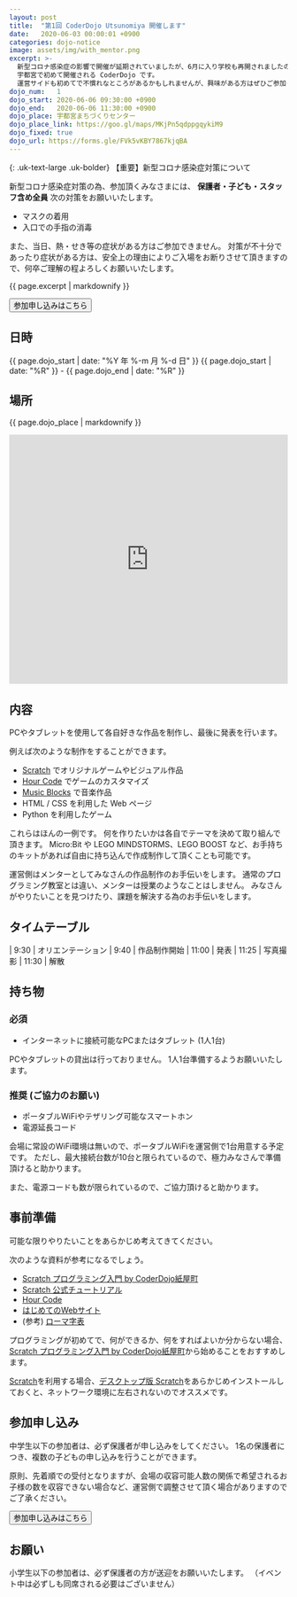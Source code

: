 ```yaml
---
layout: post
title:  "第1回 CoderDojo Utsunomiya 開催します"
date:   2020-06-03 00:00:01 +0900
categories: dojo-notice
image: assets/img/with_mentor.png
excerpt: >-
  新型コロナ感染症の影響で開催が延期されていましたが、6月に入り学校も再開されましたので、 CoderDojo も再開 (といっても第1回目ですが) したいと思います。
  宇都宮で初めて開催される CoderDojo です。
  運営サイドも初めてで不慣れなところがあるかもしれませんが、興味がある方はぜひご参加ください！
dojo_num:   1
dojo_start: 2020-06-06 09:30:00 +0900
dojo_end:   2020-06-06 11:30:00 +0900
dojo_place: 宇都宮まちづくりセンター
dojo_place_link: https://goo.gl/maps/MKjPn5qdppgqykiM9
dojo_fixed: true
dojo_url: https://forms.gle/FVk5vKBY7867kjqBA
---
```


<div markdown="1" class="uk-card uk-card-default uk-card-body uk-text-danger">

 {: .uk-text-large .uk-bolder}
【重要】新型コロナ感染症対策について

新型コロナ感染症対策の為、参加頂くみなさまには、 **保護者・子ども・スタッフ含め全員** 次の対策をお願いいたします。

- マスクの着用
- 入口での手指の消毒

また、当日、熱・せき等の症状がある方はご参加できません。
対策が不十分であったり症状がある方は、安全上の理由によりご入場をお断りさせて頂きますので、何卒ご理解の程よろしくお願いいたします。

</div>

{{ page.excerpt | markdownify }}

<a href="{{ page.dojo_url }}"><button class="uk-button uk-button-primary">参加申し込みはこちら</button></a>


## 日時

{{ page.dojo_start | date: "%Y 年 %-m 月 %-d 日" }}
{{ page.dojo_start | date: "%R" }} - {{ page.dojo_end | date: "%R" }}


## 場所

{{ page.dojo_place | markdownify }}

<div class="uk-container">
<iframe src="https://www.google.com/maps/embed?pb=!1m14!1m8!1m3!1d1602.368345526809!2d139.910926!3d36.5604613!3m2!1i1024!2i768!4f13.1!3m3!1m2!1s0x0000000000000000%3A0xa093a5ce5a95813b!2z5a6H6YO95a6u5biCIOOBvuOBoeOBpeOBj-OCiuOCu-ODs-OCv-ODvA!5e0!3m2!1sja!2sjp!4v1591151384244!5m2!1sja!2sjp" width="100%" height="450" frameborder="0" style="border:0;" allowfullscreen="" aria-hidden="false" tabindex="0"></iframe>
</div>


## 内容

PCやタブレットを使用して各自好きな作品を制作し、最後に発表を行います。

例えば次のような制作をすることができます。

* [Scratch][] でオリジナルゲームやビジュアル作品
* [Hour Code][] でゲームのカスタマイズ
* [Music Blocks][] で音楽作品
* HTML / CSS を利用した Web ページ
* Python を利用したゲーム

これらはほんの一例です。
何を作りたいかは各自でテーマを決めて取り組んで頂きます。
Micro:Bit や LEGO MINDSTORMS、LEGO BOOST など、お手持ちのキットがあれば自由に持ち込んで作成制作して頂くことも可能です。


運営側はメンターとしてみなさんの作品制作のお手伝いをします。
通常のプログラミング教室とは違い、メンターは授業のようなことはしません。
みなさんがやりたいことを見つけたり、課題を解決する為のお手伝いをします。

## タイムテーブル

|  9:30 | オリエンテーション
|  9:40 | 作品制作開始
| 11:00 | 発表
| 11:25 | 写真撮影
| 11:30 | 解散


## 持ち物

### 必須

* インターネットに接続可能なPCまたはタブレット (1人1台)

PCやタブレットの貸出は行っておりません。
1人1台準備するようお願いいたします。

### 推奨 (ご協力のお願い)

* ポータブルWiFiやテザリング可能なスマートホン
* 電源延長コード

会場に常設のWiFi環境は無いので、ポータブルWiFiを運営側で1台用意する予定です。
ただし、最大接続台数が10台と限られているので、極力みなさんで準備頂けると助かります。

また、電源コードも数が限られているので、ご協力頂けると助かります。


## 事前準備

可能な限りやりたいことをあらかじめ考えてきてください。

次のような資料が参考になるでしょう。

* [Scratch プログラミング入門 by CoderDojo紙屋町][Kamiya-cho PDF]
* [Scratch 公式チュートリアル][Scratch Tutorial]
* [Hour Code][]
* [はじめてのWebサイト](http://www.coderdojo-hiroshima.com/My_first_website_ja.pdf)
* (参考) [ローマ字表](https://happylilac.net/roman-hyo2.pdf)

プログラミングが初めてで、何ができるか、何をすればよいか分からない場合、[Scratch プログラミング入門 by CoderDojo紙屋町][Kamiya-cho PDF]から始めることをおすすめします。

[Scratch][]を利用する場合、[デスクトップ版 Scratch][Scratch Desktop]をあらかじめインストールしておくと、ネットワーク環境に左右されないのでオススメです。


## 参加申し込み

中学生以下の参加者は、必ず保護者が申し込みをしてください。
1名の保護者につき、複数の子どもの申し込みを行うことができます。

原則、先着順での受付となりますが、会場の収容可能人数の関係で希望されるお子様の数を収容できない場合など、運営側で調整させて頂く場合がありますのでご了承ください。

<a href="{{ page.dojo_url }}"><button class="uk-button uk-button-primary">参加申し込みはこちら</button></a>


## お願い

小学生以下の参加者は、必ず保護者の方が送迎をお願いいたします。
（イベント中は必ずしも同席される必要はございません）


[Scratch]: https://scratch.mit.edu/
[Scratch Desktop]: https://scratch.mit.edu/download
[Scratch Tutorial]: https://scratch.mit.edu/ideas
[Hour Code]: https://hourofcode.com/jp/learn
[Music Blocks]: https://musicblocks.sugarlabs.org/
[Kamiya-cho PDF]: https://www.coderdojo-hiroshima.com/wp-content/uploads/2019/01/coderdojo-kamiyacho-beginner.pdf
